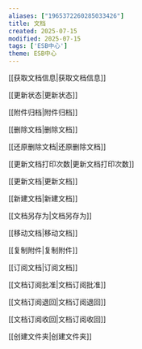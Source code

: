 ```yaml
---
aliases: ["1965372260285033426"]
title: 文档
created: 2025-07-15
modified: 2025-07-15
tags: ['ESB中心']
theme: ESB中心
---
```


[[获取文档信息|获取文档信息]]

[[更新状态|更新状态]]

[[附件归档|附件归档]]

[[删除文档|删除文档]]

[[还原删除文档|还原删除文档]]

[[更新文档打印次数|更新文档打印次数]]

[[更新文档|更新文档]]

[[新建文档|新建文档]]

[[文档另存为|文档另存为]]

[[移动文档|移动文档]]

[[复制附件|复制附件]]

[[订阅文档|订阅文档]]

[[文档订阅批准|文档订阅批准]]

[[文档订阅退回|文档订阅退回]]

[[文档订阅收回|文档订阅收回]]

[[创建文件夹|创建文件夹]]